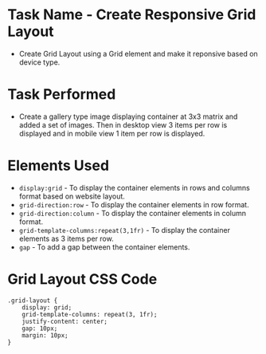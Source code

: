 # Task Name - Create Responsive Grid Layout

- Create Grid Layout using a Grid element and make it reponsive based on device type.

# Task Performed

- Create a gallery type image displaying container at 3x3 matrix and added a set of images. Then in desktop view 3 items per row is displayed and in mobile view 1 item per row is displayed.

# Elements Used

- `display:grid` - To display the container elements in rows and columns format based on website layout.
- `grid-direction:row` - To display the container elements in row format.
- `grid-direction:column` - To display the container elements in column format.
- `grid-template-columns:repeat(3,1fr)` - To display the container elements as 3 items per row.
- `gap` - To add a gap between the container elements.

# Grid Layout CSS Code

```
.grid-layout {
    display: grid;
    grid-template-columns: repeat(3, 1fr); 
    justify-content: center; 
    gap: 10px;
    margin: 10px;
}
```
